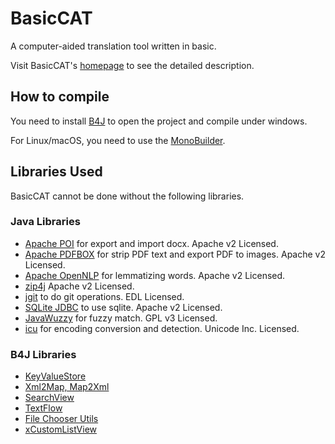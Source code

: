 # BasicCAT

A computer-aided translation tool written in basic.

Visit BasicCAT's [homepage](https://www.basiccat.org) to see the detailed description.

## How to compile

You need to install [B4J](https://www.b4x.com/b4j.html) to open the project and compile under windows.

For Linux/macOS, you need to use the [MonoBuilder](https://www.b4x.com/android/forum/threads/monobuilder-compile-b4j-programs-on-linux-or-mac.60923/).


## Libraries Used

BasicCAT cannot be done without the following libraries.

### Java Libraries

* [Apache POI](http://poi.apache.org/) for export and import docx. Apache v2 Licensed.
* [Apache PDFBOX](https://pdfbox.apache.org/) for strip PDF text and export PDF to images. Apache v2 Licensed.
* [Apache OpenNLP](http://opennlp.apache.org/) for lemmatizing words. Apache v2 Licensed.
* [zip4j](https://mvnrepository.com/artifact/net.lingala.zip4j/zip4j) Apache v2 Licensed.
* [jgit](http://www.eclipse.org/jgit/) to do git operations. EDL Licensed.
* [SQLite JDBC](https://github.com/xerial/sqlite-jdbc) to use sqlite. Apache v2 Licensed.
* [
JavaWuzzy](https://github.com/xdrop/fuzzywuzzy) for fuzzy match. GPL v3 Licensed.
* [icu](http://site.icu-project.org/) for encoding conversion and detection. Unicode Inc. Licensed.

### B4J Libraries

* [KeyValueStore](https://www.b4x.com/android/forum/threads/b4x-keyvaluestore-2-simple-powerful-local-datastore.63633/)
* [Xml2Map, Map2Xml](https://www.b4x.com/android/forum/threads/b4x-xml2map-simple-way-to-parse-xml-documents.74848/#content)
* [SearchView](https://www.b4x.com/android/forum/threads/custom-view-searchview.82007/#content)
* [TextFlow](https://www.b4x.com/android/forum/threads/class-textflow-similar-to-b4a-b4i-richstring.61237/#content)
* [File Chooser Utils](https://www.b4x.com/android/forum/threads/file-chooser-utils.92092/)
* [xCustomListView](https://www.b4x.com/android/forum/threads/b4x-xui-xcustomlistview-cross-platform-customlistview.84501/)



